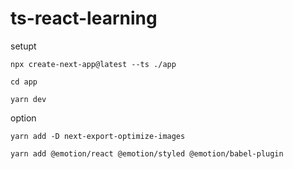 # ts-react-learning

setupt 

`npx create-next-app@latest --ts ./app`

`cd app`

`yarn dev`

option

`yarn add -D next-export-optimize-images`

`yarn add @emotion/react @emotion/styled @emotion/babel-plugin`




